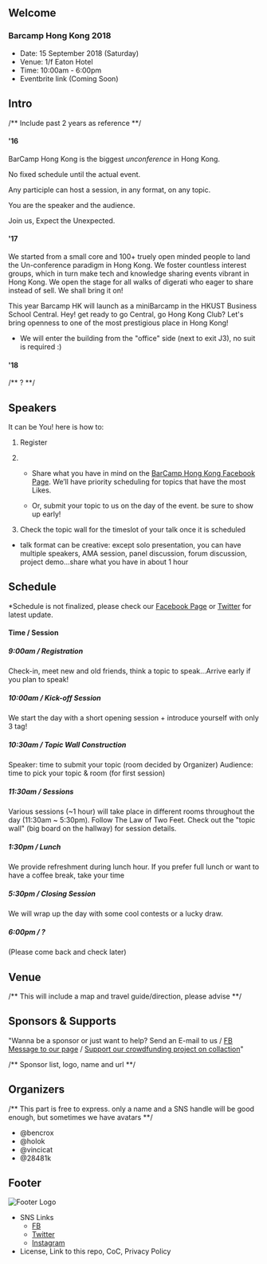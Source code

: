 ## Welcome
### Barcamp Hong Kong 2018
- Date: 15 September 2018 (Saturday)
- Venue:  1/f Eaton Hotel 
- Time: 10:00am - 6:00pm 
- Eventbrite link (Coming Soon)

## Intro
/** Include past 2 years as reference **/
#### '16
BarCamp Hong Kong is the biggest *unconference* in Hong Kong.

No fixed schedule until the actual event.

Any participle can host a session, in any format, on any topic.

You are the speaker and the audience.

Join us, Expect the Unexpected.

#### '17
We started from a small core and 100+ truely open minded people to land the Un-conference paradigm in Hong Kong. We foster countless interest groups, which in turn make tech and knowledge sharing events vibrant in Hong Kong. We open the stage for all walks of digerati who eager to share instead of sell. We shall bring it on!

This year Barcamp HK will launch as a miniBarcamp in the HKUST Business School Central. Hey! get ready to go Central, go Hong Kong Club? Let's bring openness to one of the most prestigious place in Hong Kong!

* We will enter the building from the "office" side (next to exit J3), no suit is required :)

#### '18
/** ? **/

## Speakers
It can be You! here is how to:

1) Register

2) 
   - Share what you have in mind on the [BarCamp Hong Kong Facebook Page](http://www.facebook.com/BarCampHongKong). We’ll have priority scheduling for topics that have the most Likes.

   - Or, submit your topic to us on the day of the event. be sure to show up early!

3) Check the topic wall for the timeslot of your talk once it is scheduled

* talk format can be creative: except solo presentation, you can have multiple speakers, AMA session, panel discussion, forum discussion, project demo...share what you have in about 1 hour


## Schedule
*Schedule is not finalized, please check our [Facebook Page](http://www.facebook.com/BarCampHongKong) or [Twitter](http://twitter.com/barcamphk) for latest update.


#### Time / Session

##### 9:00am / Registration
Check-in, meet new and old friends, think a topic to speak...Arrive early if you plan to speak!


##### 10:00am	/ Kick-off Session
We start the day with a short opening session + introduce yourself with only 3 tag!


##### 10:30am	/ Topic Wall Construction
Speaker: time to submit your topic (room decided by Organizer)
Audience: time to pick your topic & room (for first session)


##### 11:30am	/ Sessions
Various sessions (~1 hour) will take place in different rooms throughout the day (11:30am ~ 5:30pm). Follow The Law of Two Feet.
Check out the "topic wall" (big board on the hallway) for session details.


##### 1:30pm / Lunch
We provide refreshment during lunch hour. If you prefer full lunch or want to have a coffee break, take your time


##### 5:30pm / Closing Session
We will wrap up the day with some cool contests or a lucky draw.


##### 6:00pm / ?
(Please come back and check later)


## Venue
/** This will include a map and travel guide/direction, please advise **/

## Sponsors & Supports
"Wanna be a sponsor or just want to help? Send an E-mail to us / [FB Message to our page](http://www.facebook.com/BarCampHongKong) / [Support our crowdfunding project on collaction](https://www.collaction.hk/s/barcamphk2017/fund)"

/** Sponsor list, logo, name and url **/

## Organizers
/** This part is free to express. only a name and a SNS handle will be good enough, but sometimes we have avatars **/

- @bencrox
- @holok
- @vincicat
- @28481k

## Footer
![Footer Logo](http://barcamp.hk/images/footer-logo.png)
- SNS Links
  - [FB](http://www.facebook.com/BarCampHongKong)
  - [Twitter](http://twitter.com/barcamphk)
  - [Instagram]()
- License, Link to this repo, CoC, Privacy Policy

